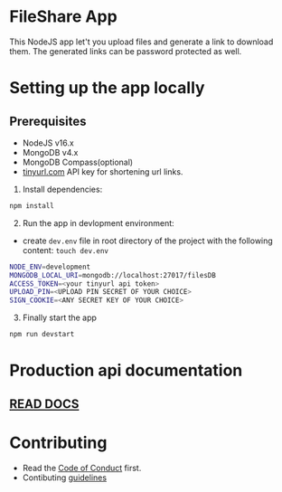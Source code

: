 # FileShare App
This NodeJS app let't you upload files and generate a link to download them.
The generated links can be password protected as well.

# Setting up the app locally
## Prerequisites
- NodeJS v16.x
- MongoDB v4.x
- MongoDB Compass(optional)
- [tinyurl.com](https://tinyurl.com/) API key for shortening url links.

1. Install dependencies:
```sh
npm install
```

2. Run the app in devlopment environment:
- create ```dev.env``` file in root directory of the project with the following content:
```touch dev.env```
```sh
NODE_ENV=development
MONGODB_LOCAL_URI=mongodb://localhost:27017/filesDB
ACCESS_TOKEN=<your tinyurl api token>
UPLOAD_PIN=<UPLOAD PIN SECRET OF YOUR CHOICE>
SIGN_COOKIE=<ANY SECRET KEY OF YOUR CHOICE>
```
3. Finally start the app
```sh
npm run devstart
```

# Production api documentation
## [READ DOCS](https://documenter.getpostman.com/view/14307277/UzQyr4C8)
# Contributing
- Read the [Code of Conduct](./docs/code-of-conduct.md) first.
- Contibuting [guidelines](./docs/contributing/contributing.md)

